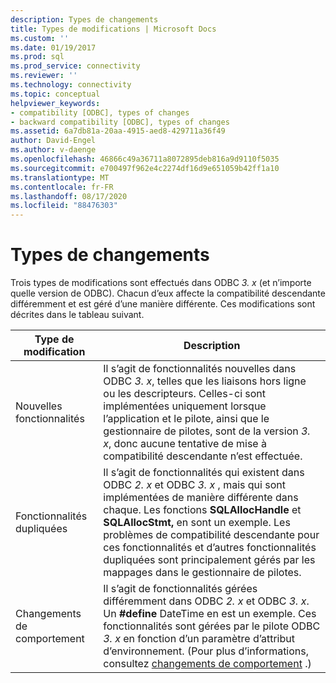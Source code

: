 ```yaml
---
description: Types de changements
title: Types de modifications | Microsoft Docs
ms.custom: ''
ms.date: 01/19/2017
ms.prod: sql
ms.prod_service: connectivity
ms.reviewer: ''
ms.technology: connectivity
ms.topic: conceptual
helpviewer_keywords:
- compatibility [ODBC], types of changes
- backward compatibility [ODBC], types of changes
ms.assetid: 6a7db81a-20aa-4915-aed8-429711a36f49
author: David-Engel
ms.author: v-daenge
ms.openlocfilehash: 46866c49a36711a8072895deb816a9d9110f5035
ms.sourcegitcommit: e700497f962e4c2274df16d9e651059b42ff1a10
ms.translationtype: MT
ms.contentlocale: fr-FR
ms.lasthandoff: 08/17/2020
ms.locfileid: "88476303"
---
```

# <a name="types-of-changes"></a>Types de changements
Trois types de modifications sont effectués dans ODBC *3. x* (et n’importe quelle version de ODBC). Chacun d’eux affecte la compatibilité descendante différemment et est géré d’une manière différente. Ces modifications sont décrites dans le tableau suivant.  
  
|Type de modification|Description|  
|--------------------|-----------------|  
|Nouvelles fonctionnalités|Il s’agit de fonctionnalités nouvelles dans ODBC *3. x*, telles que les liaisons hors ligne ou les descripteurs. Celles-ci sont implémentées uniquement lorsque l’application et le pilote, ainsi que le gestionnaire de pilotes, sont de la version *3. x*, donc aucune tentative de mise à compatibilité descendante n’est effectuée.|  
|Fonctionnalités dupliquées|Il s’agit de fonctionnalités qui existent dans ODBC *2. x* et ODBC *3. x* , mais qui sont implémentées de manière différente dans chaque. Les fonctions **SQLAllocHandle** et **SQLAllocStmt,** en sont un exemple. Les problèmes de compatibilité descendante pour ces fonctionnalités et d’autres fonctionnalités dupliquées sont principalement gérés par les mappages dans le gestionnaire de pilotes.|  
|Changements de comportement|Il s’agit de fonctionnalités gérées différemment dans ODBC *2. x* et ODBC *3. x*. Un **#define** DateTime en est un exemple. Ces fonctionnalités sont gérées par le pilote ODBC *3. x* en fonction d’un paramètre d’attribut d’environnement. (Pour plus d’informations, consultez [changements de comportement](../../../odbc/reference/develop-app/behavioral-changes.md) .)|
